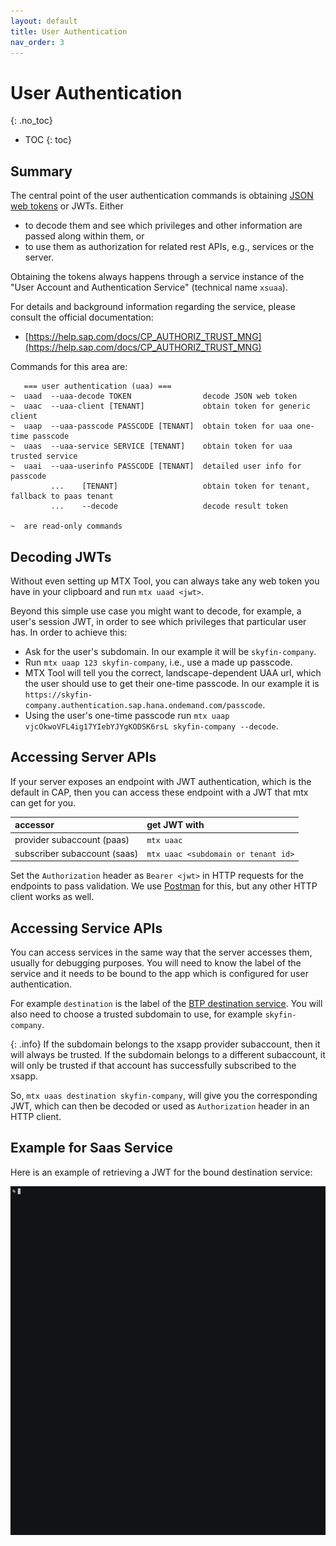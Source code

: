 ```yaml
---
layout: default
title: User Authentication
nav_order: 3
---
```


<!-- prettier-ignore-start -->
# User Authentication
{: .no_toc}
<!-- prettier-ignore-end -->

<!-- prettier-ignore -->
- TOC
{: toc}

## Summary

The central point of the user authentication commands is obtaining
[JSON web tokens](https://en.wikipedia.org/wiki/JSON_Web_Token) or JWTs. Either

- to decode them and see which privileges and other information are passed along within them, or
- to use them as authorization for related rest APIs, e.g., services or the server.

Obtaining the tokens always happens through a service instance of the "User Account and Authentication Service"
(technical name `xsuaa`).

For details and background information regarding the service, please consult the official documentation:

- [https://help.sap.com/docs/CP_AUTHORIZ_TRUST_MNG](https://help.sap.com/docs/CP_AUTHORIZ_TRUST_MNG)

Commands for this area are:

```
   === user authentication (uaa) ===
~  uaad  --uaa-decode TOKEN                decode JSON web token
~  uaac  --uaa-client [TENANT]             obtain token for generic client
~  uaap  --uaa-passcode PASSCODE [TENANT]  obtain token for uaa one-time passcode
~  uaas  --uaa-service SERVICE [TENANT]    obtain token for uaa trusted service
~  uaai  --uaa-userinfo PASSCODE [TENANT]  detailed user info for passcode
         ...    [TENANT]                   obtain token for tenant, fallback to paas tenant
         ...    --decode                   decode result token

~  are read-only commands
```

## Decoding JWTs

Without even setting up MTX Tool, you can always take any web token you have in your clipboard and run `mtx uaad <jwt>`.

Beyond this simple use case you might want to decode, for example, a user's session JWT, in order to see which
privileges that particular user has. In order to achieve this:

- Ask for the user's subdomain. In our example it will be `skyfin-company`.
- Run `mtx uaap 123 skyfin-company`, i.e., use a made up passcode.
- MTX Tool will tell you the correct, landscape-dependent UAA url, which the user should use to get their one-time
  passcode. In our example it is `https://skyfin-company.authentication.sap.hana.ondemand.com/passcode`.
- Using the user's one-time passcode run `mtx uaap vjcOkwoVFL4ig17YIebYJYgKODSK6rsL skyfin-company --decode`.

## Accessing Server APIs

If your server exposes an endpoint with JWT authentication, which is the default in CAP, then you can
access these endpoint with a JWT that mtx can get for you.

| accessor                     | get JWT with                        |
| :--------------------------- | :---------------------------------- |
| provider subaccount (paas)   | `mtx uaac`                          |
| subscriber subaccount (saas) | `mtx uaac <subdomain or tenant id>` |

Set the `Authorization` header as `Bearer <jwt>` in HTTP requests for the endpoints to pass validation. We use
[Postman](https://www.postman.com) for this, but any other HTTP client works as well.

## Accessing Service APIs

You can access services in the same way that the server accesses them, usually for debugging purposes. You will
need to know the label of the service and it needs to be bound to the app which is configured for user authentication.

For example `destination` is the label of the [BTP destination service](https://help.sap.com/docs/CP_CONNECTIVITY).
You will also need to choose a trusted subdomain to use, for example `skyfin-company`.

{: .info}
If the subdomain belongs to the
xsapp provider subaccount, then it will always be trusted. If the subdomain belongs to a different subaccount, it will
only be trusted if that account has successfully subscribed to the xsapp.

So, `mtx uaas destination skyfin-company`, will give you the corresponding JWT, which can then be decoded or used as
`Authorization` header in an HTTP client.

## Example for Saas Service

Here is an example of retrieving a JWT for the bound destination service:

![](user-authentication-service.gif)
